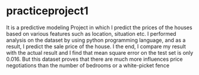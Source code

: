 # practiceproject1
It is a predictive modeling Project in which I predict the prices of the houses based on various features such as location, situation etc. I performed analysis on the dataset by using python programming language, and as a result, I predict the sale price of the house. I the end, I compare my result with the actual result and I find that mean square error on the test set is only 0.016. But this dataset proves that there are much more influences price negotiations than the number of bedrooms or a white-picket fence
